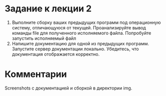 # Задание к лекции 2
1. Выполните сборку ваших предыдущих программ под операционную систему,
   отличающуюся от текущей. Проанализируйте вывод команды file для полученного
   исполняемого файла. Попробуйте запустить исполняемый файл
2. Напишите документацию для одной из предыдущих программ. Запустите сервер
   документации локально. Убедитесь, что документация отображается корректно.

# Комментарии
Screenshots с документацией и сборкой в директории img. 